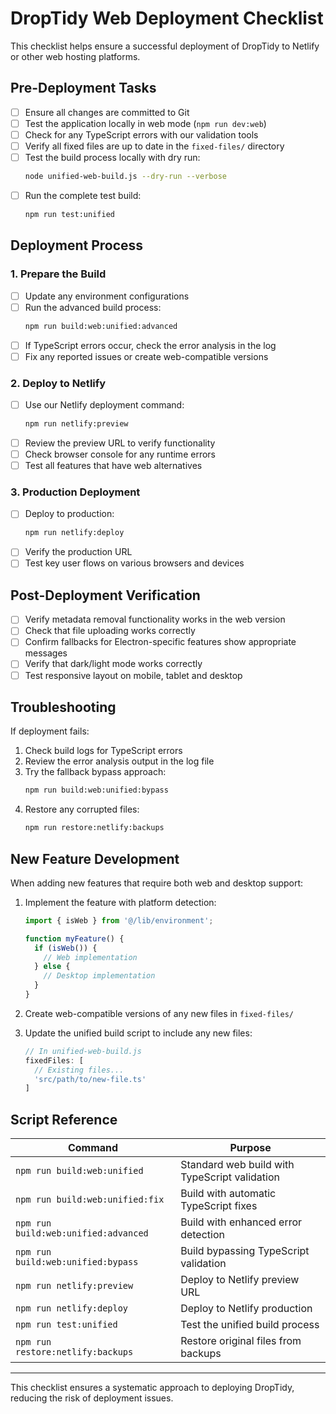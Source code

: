 # DropTidy Web Deployment Checklist

This checklist helps ensure a successful deployment of DropTidy to Netlify or other web hosting platforms.

## Pre-Deployment Tasks

- [ ] Ensure all changes are committed to Git
- [ ] Test the application locally in web mode (`npm run dev:web`)
- [ ] Check for any TypeScript errors with our validation tools 
- [ ] Verify all fixed files are up to date in the `fixed-files/` directory
- [ ] Test the build process locally with dry run:
    ```bash
    node unified-web-build.js --dry-run --verbose
    ```
- [ ] Run the complete test build:
    ```bash
    npm run test:unified
    ```

## Deployment Process

### 1. Prepare the Build

- [ ] Update any environment configurations
- [ ] Run the advanced build process:
    ```bash
    npm run build:web:unified:advanced
    ```
- [ ] If TypeScript errors occur, check the error analysis in the log
- [ ] Fix any reported issues or create web-compatible versions

### 2. Deploy to Netlify

- [ ] Use our Netlify deployment command:
    ```bash
    npm run netlify:preview
    ```
- [ ] Review the preview URL to verify functionality
- [ ] Check browser console for any runtime errors
- [ ] Test all features that have web alternatives

### 3. Production Deployment

- [ ] Deploy to production:
    ```bash
    npm run netlify:deploy
    ```
- [ ] Verify the production URL
- [ ] Test key user flows on various browsers and devices

## Post-Deployment Verification

- [ ] Verify metadata removal functionality works in the web version
- [ ] Check that file uploading works correctly
- [ ] Confirm fallbacks for Electron-specific features show appropriate messages
- [ ] Verify that dark/light mode works correctly
- [ ] Test responsive layout on mobile, tablet and desktop

## Troubleshooting

If deployment fails:

1. Check build logs for TypeScript errors
2. Review the error analysis output in the log file
3. Try the fallback bypass approach:
    ```bash
    npm run build:web:unified:bypass
    ```
4. Restore any corrupted files:
    ```bash
    npm run restore:netlify:backups
    ```

## New Feature Development

When adding new features that require both web and desktop support:

1. Implement the feature with platform detection:
    ```typescript
    import { isWeb } from '@/lib/environment';
    
    function myFeature() {
      if (isWeb()) {
        // Web implementation
      } else {
        // Desktop implementation
      }
    }
    ```

2. Create web-compatible versions of any new files in `fixed-files/`
3. Update the unified build script to include any new files:
    ```javascript
    // In unified-web-build.js
    fixedFiles: [
      // Existing files...
      'src/path/to/new-file.ts'
    ]
    ```

## Script Reference

| Command | Purpose |
|---------|---------|
| `npm run build:web:unified` | Standard web build with TypeScript validation |
| `npm run build:web:unified:fix` | Build with automatic TypeScript fixes |
| `npm run build:web:unified:advanced` | Build with enhanced error detection |
| `npm run build:web:unified:bypass` | Build bypassing TypeScript validation |
| `npm run netlify:preview` | Deploy to Netlify preview URL |
| `npm run netlify:deploy` | Deploy to Netlify production |
| `npm run test:unified` | Test the unified build process |
| `npm run restore:netlify:backups` | Restore original files from backups |

---

This checklist ensures a systematic approach to deploying DropTidy, reducing the risk of deployment issues.
